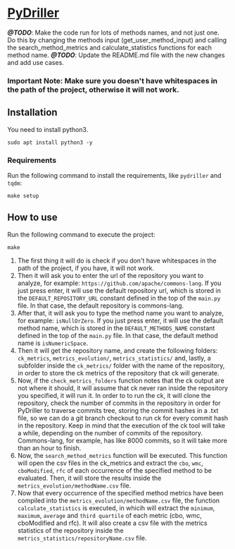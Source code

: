 # [PyDriller](https://github.com/BrenoFariasdaSilva/Scientific-Research/tree/main/PyDriller)
***@TODO***: Make the code run for lots of methods names, and not just one. Do this by changing the methods input (get_user_method_input) and calling the search_method_metrics and calculate_statistics functions for each method name.
***@TODO***: Update the README.md file with the new changes and add use cases.

### Important Note: Make sure you doesn't have whitespaces in the path of the project, otherwise it will not work.

## Installation
You need to install python3.  
```
sudo apt install python3 -y
```
	
### Requirements
Run the following command to install the requirements, like ```pydriller``` and ```tqdm```:  
```
make setup
```
	
## How to use  
Run the following command to execute the project:
```
make
```
1. The first thing it will do is check if you don't have whitespaces in the path of the project, if you have, it will not work.  
2. Then it will ask you to enter the url of the repository you want to analyze, for example: ```https://github.com/apache/commons-lang```.
   If you just press enter, it will use the default repository url, which is stored in the ```DEFAULT_REPOSITORY_URL``` constant defined in the top of the ```main.py``` file. In that case, the default repository is commons-lang.
3. After that, it will ask you to type the method name you want to analyze, for example: ```isNullOrZero```. If you just press enter, it will use the default method name, which is stored in the ```DEFAULT_METHODS_NAME``` constant defined in the top of the ```main.py``` file. In that case, the default method name is `isNumericSpace`.
4. Then it will get the repository name, and create the following folders: ```ck_metrics```, ```metrics_evolution/```, ```metrics_statistics/``` and, lastly, a subfolder inside the ```ck_metrics/``` folder with the name of the repository, in order to store the ck metrics of the repository that ck will generate. 
5. Now, if the `check_metrics_folders` function notes that the ck output are not where it should, it will assume that ck never ran inside the repository you specified, it will run it. In order to to run the ck, it will clone the repository, check the number of commits in the repository in order for PyDriller to traverse commits tree, storing the commit hashes in a .txt file, so we can do a git branch checkout to run ck for every commit hash in the repository. Keep in mind that the execution of the ck tool will take a while, depending on the number of commits of the repository. Commons-lang, for example, has like 8000 commits, so it will take more than an hour to finish.
6. Now, the `search_method_metrics` function will be executed. This function will open the csv files in the ck_metrics and extract the `cbo`, `wmc`, `cboModified`, `rfc` of each occurrence of the specified method to be evaluated. Then, it will store the results inside the `metrics_evolution/methodName.csv` file.
7. Now that every occurrence of the specified method metrics have been compiled into the `metrics_evolution/methodName.csv` file, the function `calculate_statistics` is executed, in whicih will extract the `minimum`, `maximum`, `average` and `third quartile` of each metric (cbo, wmc, cboModified and rfc). It will also create a csv file with the metrics statistics of the repository inside the `metrics_statistics/repositoryName.csv` file.
